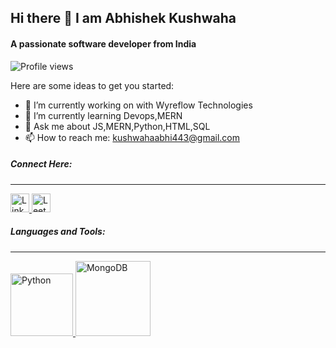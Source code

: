 ## Hi there 👋 I am Abhishek Kushwaha
#### A passionate software developer from India
![Profile views](https://komarev.com/ghpvc/?username=Abhishekkushwaha1&label=PROFILE+VIEWS&color=0e75b6&style=flat)

Here are some ideas to get you started:

- 🔭 I’m currently working on with Wyreflow Technologies
- 🌱 I’m currently learning Devops,MERN
- 💬 Ask me about JS,MERN,Python,HTML,SQL
- 📫 How to reach me: kushwahaabhi443@gmail.com

##### Connect Here:
___
<a href="https://www.linkedin.com/in/abhishekkushwaha13/" target="_blank">
  <img src="https://upload.wikimedia.org/wikipedia/commons/c/ca/LinkedIn_logo_initials.png" width="30" height="30" alt="LinkedIn" />
</a>
<a href="https://leetcode.com/Abhishek_tech12/" target="_blank">
  <img src="https://cdn.iconscout.com/icon/free/png-256/leetcode-3521542-2944960.png" width="30" height="30" alt="LeetCode" />
</a>

<br/>

<sub>
  <a href="https://iconscout.com/contributors/icon-54" target="_blank"></a><a href="https://iconscout.com" target="_blank"></a>
</sub>

##### Languages and Tools:
___

<a href="https://www.python.org/" target="_blank">
  <img src="https://upload.wikimedia.org/wikipedia/commons/3/31/Python-logo.png" width="100" alt="Python" />
</a>

<a href="https://www.mongodb.com/" target="_blank">
  <img src="https://cdn.worldvectorlogo.com/logos/mongodb-icon-1.svg" width="120" alt="MongoDB" />
</a>









